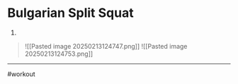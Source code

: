 # Bulgarian Split Squat
1. 
>![[Pasted image 20250213124747.png]]
>![[Pasted image 20250213124753.png]]
---
#workout 